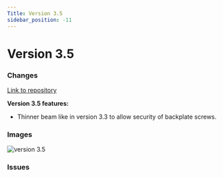 ```yaml
---
Title: Version 3.5
sidebar_position: -11
---
```


# Version 3.5

### Changes

[Link to repository](https://github.com/screensavers-club/argos-childnode-case/tree/main/3.5)

**Version 3.5 features:**

- Thinner beam like in version 3.3 to allow security of backplate screws.

### Images

![version 3.5](/img/v3-5/3-5-1.png)

### Issues
